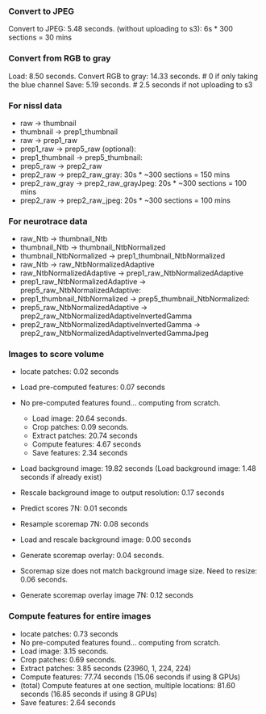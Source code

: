 ### Convert to JPEG
Convert to JPEG: 5.48 seconds. (without uploading to s3): 6s * 300 sections = 30 mins

### Convert from RGB to gray
Load: 8.50 seconds.
Convert RGB to gray: 14.33 seconds. # 0 if only taking the blue channel
Save: 5.19 seconds. # 2.5 seconds if not uploading to s3

### For nissl data
* raw -> thumbnail
* thumbnail -> prep1_thumbnail
* raw -> prep1_raw
* prep1_raw -> prep5_raw (optional):
* prep1_thumbnail -> prep5_thumbnail:
* prep5_raw -> prep2_raw
* prep2_raw -> prep2_raw_gray: 30s * ~300 sections = 150 mins
* prep2_raw_gray -> prep2_raw_grayJpeg: 20s * ~300 sections = 100 mins
* prep2_raw -> prep2_raw_jpeg: 20s * ~300 sections = 100 mins

### For neurotrace data
* raw_Ntb -> thumbnail_Ntb
* thumbnail_Ntb -> thumbnail_NtbNormalized
* thumbnail_NtbNormalized -> prep1_thumbnail_NtbNormalized
* raw_Ntb -> raw_NtbNormalizedAdaptive
* raw_NtbNormalizedAdaptive -> prep1_raw_NtbNormalizedAdaptive
* prep1_raw_NtbNormalizedAdaptive -> prep5_raw_NtbNormalizedAdaptive:
* prep1_thumbnail_NtbNormalized -> prep5_thumbnail_NtbNormalized:
* prep5_raw_NtbNormalizedAdaptive -> prep2_raw_NtbNormalizedAdaptiveInvertedGamma
* prep2_raw_NtbNormalizedAdaptiveInvertedGamma -> prep2_raw_NtbNormalizedAdaptiveInvertedGammaJpeg

### Images to score volume

* locate patches: 0.02 seconds

* Load pre-computed features: 0.07 seconds
* No pre-computed features found... computing from scratch.
  * Load image: 20.64 seconds.
  * Crop patches: 0.09 seconds.
  * Extract patches: 20.74 seconds
  * Compute features: 4.67 seconds
  * Save features: 2.34 seconds

* Load background image: 19.82 seconds (Load background image: 1.48 seconds if already exist)
* Rescale background image to output resolution: 0.17 seconds
* Predict scores 7N: 0.01 seconds
* Resample scoremap 7N: 0.08 seconds
* Load and rescale background image: 0.00 seconds
* Generate scoremap overlay: 0.04 seconds.
* Scoremap size does not match background image size. Need to resize: 0.06 seconds.
* Generate scoremap overlay image 7N: 0.12 seconds

### Compute features for entire images
* locate patches: 0.73 seconds
* No pre-computed features found... computing from scratch.
* Load image: 3.15 seconds.
* Crop patches: 0.69 seconds.
* Extract patches: 3.85 seconds (23960, 1, 224, 224)
* Compute features: 77.74 seconds (15.06 seconds if using 8 GPUs)
* (total) Compute features at one section, multiple locations: 81.60 seconds (16.85 seconds if using 8 GPUs)
* Save features: 2.64 seconds

